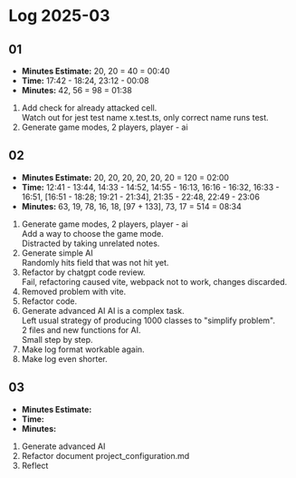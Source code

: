 # Log 2025-03

## 01

- **Minutes Estimate:** 20, 20 = 40 = 00:40
- **Time:** 17:42 - 18:24, 23:12 - 00:08
- **Minutes:** 42, 56 = 98 = 01:38

1. Add check for already attacked cell.  
   Watch out for jest test name x.test.ts, only correct name runs test.  
2. Generate game modes, 2 players, player - ai

## 02

- **Minutes Estimate:** 20, 20, 20, 20, 20, 20 = 120 = 02:00
- **Time:** 12:41 - 13:44, 14:33 - 14:52, 14:55 - 16:13, 16:16 - 16:32, 16:33 - 16:51, [16:51 - 18:28; 19:21 - 21:34], 21:35 - 22:48, 22:49 - 23:06
- **Minutes:** 63, 19, 78, 16, 18, [97 + 133], 73, 17 = 514 = 08:34

1. Generate game modes, 2 players, player - ai  
   Add a way to choose the game mode.  
   Distracted by taking unrelated notes.
2. Generate simple AI  
   Randomly hits field that was not hit yet.
3. Refactor by chatgpt code review.  
   Fail, refactoring caused vite, webpack not to work, changes discarded.
4. Removed problem with vite.
5. Refactor code.
6. Generate advanced AI
   AI is a complex task.  
   Left usual strategy of producing 1000 classes to "simplify problem".  
   2 files and new functions for AI.  
   Small step by step.
7. Make log format workable again.
8. Make log even shorter.

## 03

- **Minutes Estimate:** 
- **Time:**  
- **Minutes:**  

1. Generate advanced AI
2. Refactor document project_configuration.md
3. Reflect
